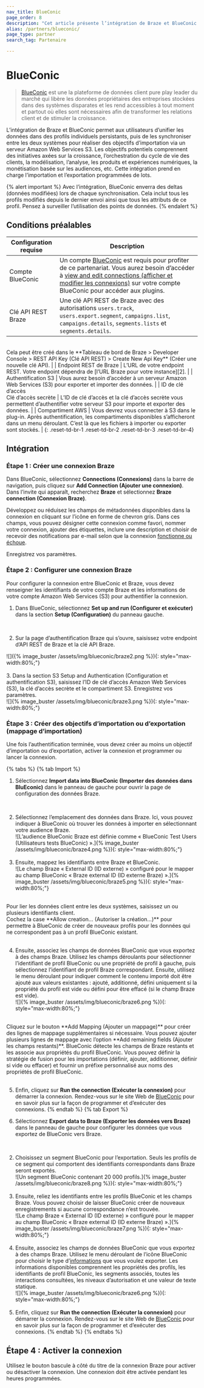 ```yaml
---
nav_title: BlueConic
page_order: 8
description: "Cet article présente l’intégration de Braze et BlueConic. BlueConic est une plateforme de données client pure play leader du marché qui fournit des données propriétaires à tout moment et partout où elles sont nécessaires afin de transformer les relations client et de stimuler la croissance des entreprises."
alias: /partners/blueconic/
page_type: partner
search_tag: Partenaire

---
```


# BlueConic

> [BlueConic][1] est une la plateforme de données client pure play leader du marché qui libère les données propriétaires des entreprises stockées dans des systèmes disparates et les rend accessibles à tout moment et partout où elles sont nécessaires afin de transformer les relations client et de stimuler la croissance. 

L’intégration de Braze et BlueConic permet aux utilisateurs d’unifier les données dans des profils individuels persistants, puis de les synchroniser entre les deux systèmes pour réaliser des objectifs d’importation via un serveur Amazon Web Services S3. Les objectifs potentiels comprennent des initiatives axées sur la croissance, l’orchestration du cycle de vie des clients, la modélisation, l’analyse, les produits et expériences numériques, la monétisation basée sur les audiences, etc. Cette intégration prend en charge l’importation et l’exportation programmées de lots. 

{% alert important %}
Avec l’intégration, BlueConic enverra des deltas (données modifiées) lors de chaque synchronisation. Cela inclut tous les profils modifiés depuis le dernier envoi ainsi que tous les attributs de ce profil. Pensez à surveiller l’utilisation des points de données.
{% endalert %}

## Conditions préalables

| Configuration requise | Description |
| --- | --- |
| Compte BlueConic | Un compte [BlueConic][1] est requis pour profiter de ce partenariat. Vous aurez besoin d’accéder à [view and edit connections (afficher et modifier les connexions)][4] sur votre compte BlueConic pour accéder aux plugins. |
| Clé API REST Braze | Une clé API REST de Braze avec des autorisations `users.track`, `users.export.segment`, `campaigns.list`, `campaigns.details`, `segments.lists` et `segments.details`. <br>
<br>
 Cela peut être créé dans le **Tableau de bord de Braze > Developer Console > REST API Key (Clé API REST) > Create New Api Key** (Créer une nouvelle clé API). |
| Endpoint REST de Braze | L’URL de votre endpoint REST. Votre endpoint dépendra de [l’URL Braze pour votre instance][2]. |
| Authentification S3 | Vous aurez besoin d’accéder à un serveur Amazon Web Services (S3) pour exporter et importer des données. |
| ID de clé d’accès<br>
Clé d’accès secrète | L’ID de clé d’accès et la clé d’accès secrète vous permettent d’authentifier votre serveur S3 pour importe et exporter des données. |
| Compartiment AWS | Vous devrez vous connecter à S3 dans le plug-in. Après authentification, les compartiments disponibles s’afficheront dans un menu déroulant. C’est là que les fichiers à importer ou exporter sont stockés. |
{: .reset-td-br-1 .reset-td-br-2 .reset-td-br-3 .reset-td-br-4}

## Intégration

### Étape 1 : Créer une connexion Braze

Dans BlueConic, sélectionnez **Connections (Connexions)** dans la barre de navigation, puis cliquez sur **Add Connection (Ajouter une connexion)**. Dans l’invite qui apparaît, recherchez **Braze** et sélectionnez **Braze connection (Connexion Braze)**. 

Développez ou réduisez les champs de métadonnées disponibles dans la connexion en cliquant sur l’icône en forme de chevron gris. Dans ces champs, vous pouvez désigner cette connexion comme favori, nommer votre connexion, ajouter des étiquettes, inclure une description et choisir de recevoir des notifications par e-mail selon que la connexion [fonctionne ou échoue][5]. 

Enregistrez vos paramètres.

### Étape 2 : Configurer une connexion Braze

Pour configurer la connexion entre BlueConic et Braze, vous devez renseigner les identifiants de votre compte Braze et les informations de votre compte Amazon Web Services (S3) pour authentifier la connexion. 

1. Dans BlueConic, sélectionnez **Set up and run (Configurer et exécuter)** dans la section **Setup (Configuration)** du panneau gauche.<br>
<br>

2. Sur la page d’authentification Braze qui s’ouvre, saisissez votre endpoint d’API REST de Braze et la clé API Braze.<br>

![]({% image_buster /assets/img/blueconic/braze2.png %}){: style="max-width:80%;"}<br><br>
3. Dans la section S3 Setup and Authentication (Configuration et authentification S3), saisissez l’ID de clé d’accès Amazon Web Services (S3), la clé d’accès secrète et le compartiment S3. Enregistrez vos paramètres. <br>
![]{% image_buster /assets/img/blueconic/braze3.png %}){: style="max-width:80%;"}

### Étape 3 : Créer des objectifs d’importation ou d’exportation (mappage d’importation)

Une fois l’authentification terminée, vous devez créer au moins un objectif d’importation ou d’exportation, activer la connexion et programmer ou lancer la connexion.

{% tabs %}
{% tab Import %}

1. Sélectionnez **Import data into BlueConic (Importer des données dans BluEconic)** dans le panneau de gauche pour ouvrir la page de configuration des données Braze.<br>
<br>

2. Sélectionnez l’emplacement des données dans Braze. Ici, vous pouvez indiquer à BlueConic où trouver les données à importer en sélectionnant votre audience Braze.<br>
![L’audience BlueConic Braze est définie comme « BlueConic Test Users (Utilisateurs tests BlueConic) ».]{% image_buster /assets/img/blueconic/braze4.png %}){: style="max-width:80%;"}<br><br>
3. Ensuite, mappez les identifiants entre Braze et BlueConic. <br>
![Le champ Braze « External ID (ID externe) » configuré pour le mapper au champ BlueConic « Braze external ID (ID externe Braze) ».]{% image_buster /assets/img/blueconic/braze5.png %}){: style="max-width:80%;"}<br>
<br>
 Pour lier les données client entre les deux systèmes, saisissez un ou plusieurs identifiants client.<br>
Cochez la case **Allow creation… (Autoriser la création…)** pour permettre à BlueConic de créer de nouveaux profils pour les données qui ne correspondent pas à un profil BlueConic existant.<br>
<br>

4. Ensuite, associez les champs de données BlueConic que vous exportez à des champs Braze. Utilisez les champs déroulants pour sélectionner l’identifiant de profil BlueConic ou une propriété de profil à gauche, puis sélectionnez l’identifiant de profil Braze correspondant. Ensuite, utilisez le menu déroulant pour indiquer comment le contenu importé doit être ajouté aux valeurs existantes : ajouté, additionné, défini uniquement si la propriété du profil est vide ou défini pour être effacé (si le champ Braze est vide).<br>
![]{% image_buster /assets/img/blueconic/braze6.png %}){: style="max-width:80%;"}<br>
<br>
Cliquez sur le bouton **Add Mapping (Ajouter un mappage)** pour créer des lignes de mappage supplémentaires si nécessaire. Vous pouvez ajouter plusieurs lignes de mappage avec l’option **Add remaining fields (Ajouter les champs restants)**. BlueConic détecte les champs de Braze restants et les associe aux propriétés du profil BlueConic. Vous pouvez définir la stratégie de fusion pour les importations (définir, ajouter, additionner, définir si vide ou effacer) et fournir un préfixe personnalisé aux noms des propriétés de profil BlueConic.<br>
<br>

5. Enfin, cliquez sur **Run the connection (Exécuter la connexion)** pour démarrer la connexion. Rendez-vous sur le site Web de [BlueConic](https://support.blueconic.com/hc/en-us/articles/205957522-Scheduling-Connections) pour en savoir plus sur la façon de programmer et d’exécuter des connexions.
{% endtab %}
{% tab Export %}

1. Sélectionnez **Export data to Braze (Exporter les données vers Braze)** dans le panneau de gauche pour configurer les données que vous exportez de BlueConic vers Braze.<br>
<br>

2. Choisissez un segment BlueConic pour l’exportation. Seuls les profils de ce segment qui comportent des identifiants correspondants dans Braze seront exportés.<br>
![Un segment BlueConic contenant 20 000 profils.]{% image_buster /assets/img/blueconic/braze8.png %}){: style="max-width:80%;"}<br><br>
3. Ensuite, reliez les identifiants entre les profils BlueConic et les champs Braze. Vous pouvez choisir de laisser BlueConic créer de nouveaux enregistrements si aucune correspondance n’est trouvée.<br>
![Le champ Braze « External ID (ID externe) » configuré pour le mapper au champ BlueConic « Braze external ID (ID externe Braze) ».]{% image_buster /assets/img/blueconic/braze7.png %}){: style="max-width:80%;"}<br><br>
4. Ensuite, associez les champs de données BlueConic que vous exportez à des champs Braze. Utilisez le menu déroulant de l’icône BlueConic pour choisir le type d’[informations](https://support.blueconic.com/hc/en-us/articles/4405501836955-Braze-Connection#creating-export-goals) que vous voulez exporter. Les informations disponibles comprennent les propriétés des profils, les identifiants de profil BlueConic, les segments associés, toutes les interactions consultées, les niveaux d’autorisation et une valeur de texte statique.<br>
![]{% image_buster /assets/img/blueconic/braze6.png %}){: style="max-width:80%;"}<br><br>
5. Enfin, cliquez sur **Run the connection (Exécuter la connexion)** pour démarrer la connexion. Rendez-vous sur le site Web de [BlueConic](https://support.blueconic.com/hc/en-us/articles/205957522-Scheduling-Connections) pour en savoir plus sur la façon de programmer et d’exécuter des connexions.
{% endtab %}
{% endtabs %}

## Étape 4 : Activer la connexion

Utilisez le bouton bascule à côté du titre de la connexion Braze pour activer ou désactiver la connexion. Une connexion doit être activée pendant les heures programmées. 

[1]: https://www.blueconic.com/
[2]: https://portal.aws.amazon.com/billing/signup#/start
[3]: https://console.aws.amazon.com/iam/home?#security_credential
[4]: https://support.blueconic.com/hc/en-us/articles/202607121-BlueConic-Roles
[5]: https://support.blueconic.com/hc/en-us/articles/205957522#h_01F4VR7SG7NKB3FMQXCB2Q8JNZ